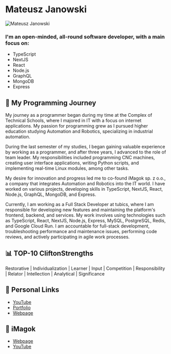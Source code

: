 # Mateusz Janowski

![Mateusz Janowski](https://www.mjanowski.dev/images/gh_banner.png)

### I'm an open-minded, all-round software developer, with a main focus on:

- TypeScript
- NextJS
- React
- Node.js
- GraphQL
- MongoDB
- Express

## 🌟 My Programming Journey
My journey as a programmer began during my time at the Complex of Technical Schools, where I majored in IT with a focus on internet applications. 
My passion for programming grew as I pursued higher education studying Automation and Robotics, specializing in industrial automation.

During the last semester of my studies, I began gaining valuable experience by working as a programmer, and after three years, I advanced to the role of team leader. My responsibilities included programming CNC machines, creating user interface applications, writing Python scripts, and implementing real-time Linux modules, among other tasks.

My desire for innovation and progress led me to co-found iMagok sp. z o.o., a company that integrates Automation and Robotics into the IT world. I have worked on various projects, developing skills in TypeScript, NextJS, React, Node.js, GraphQL, MongoDB, and Express.

Currently, I am working as a Full Stack Developer at tubics, where I am responsible for developing new features and maintaining the platform's frontend, backend, and services. My work involves using technologies such as TypeScript, React, NextJS, Node.js, Express, MySQL, PostgreSQL, Redis, and Google Cloud Run. I am accountable for full-stack development, troubleshooting performance and maintenance issues, performing code reviews, and actively participating in agile work processes.

## 📊 TOP-10 CliftonStrengths
Restorative | Individualization | Learner | Input | Competition | Responsibility | Relator | Intellection | Analytical | Significance

## 🔗 Personal Links
- [YouTube](https://www.youtube.com/channel/UCMNDkz8xwXsos_OqD0oor8A)
- [Portfolio](https://github.com/MJanowskiDev/portfolio/raw/main/Mateusz_Janowski_portfolio.pdf)
- [Webpage](https://www.mjanowski.dev/)

## 🤖 iMagok
- [Webpage](https://imagok.pl/)
- [YouTube](https://www.youtube.com/channel/UCTksaLT9kYofnIUhefHr19A)

